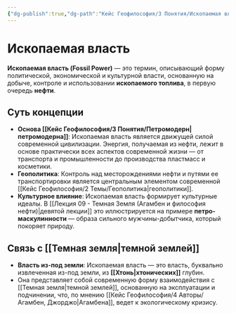 ```yaml
---
{"dg-publish":true,"dg-path":"Кейс Геофилософия/3 Понятия/Ископаемая власть","permalink":"/kejs-geofilosofiya/3-ponyatiya/iskopaemaya-vlast/","dgShowLocalGraph":true}
---
```


# Ископаемая власть

**Ископаемая власть (Fossil Power)** — это термин, описывающий форму политической, экономической и культурной власти, основанную на добыче, контроле и использовании **ископаемого топлива**, в первую очередь **нефти**.

## Суть концепции
- **Основа [[Кейс Геофилософия/3 Понятия/Петромодерн\|петромодерна]]**: Ископаемая власть является движущей силой современной цивилизации. Энергия, получаемая из нефти, лежит в основе практически всех аспектов современной жизни — от транспорта и промышленности до производства пластмасс и косметики.
- **Геополитика**: Контроль над месторождениями нефти и путями ее транспортировки является центральным элементом современной [[Кейс Геофилософия/2 Темы/Геополитика\|геополитики]].
- **Культурное влияние**: Ископаемая власть формирует культурные идеалы. В [[Лекция 09 - Темная Земля (Агамбен и философия нефти)\|девятой лекции]] это иллюстрируется на примере **петро-маскулинности** — образа сильного мужчины-добытчика, который покоряет природу.

## Связь с [[Темная земля\|темной землей]]
- **Власть из-под земли**: Ископаемая власть — это власть, буквально извлеченная из-под земли, из **[[Хтонь\|хтонических]]** глубин.
- Она представляет собой современную форму взаимодействия с [[Темная земля\|темной землей]], основанную на эксплуатации и подчинении, что, по мнению [[Кейс Геофилософия/4 Авторы/Агамбен, Джорджо\|Агамбена]], ведет к экологическому кризису.
